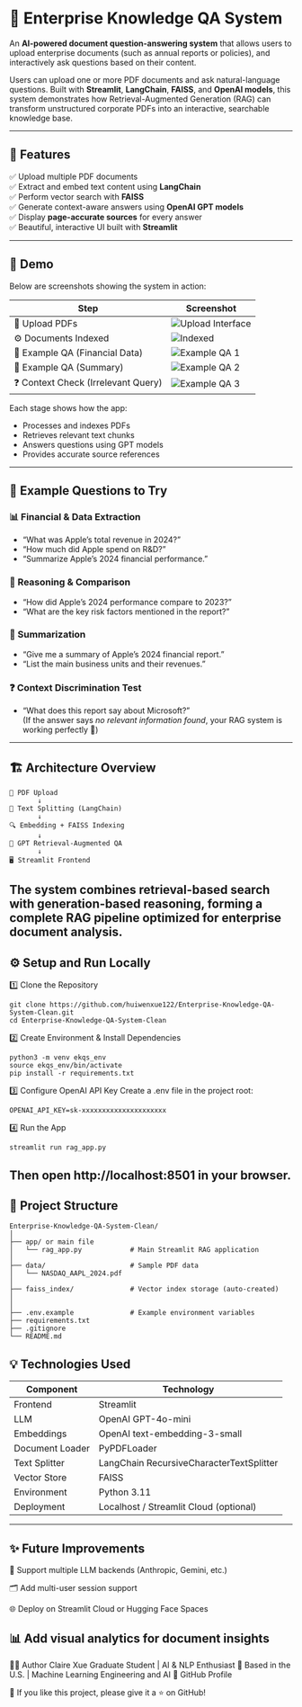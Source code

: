 # 🏢 Enterprise Knowledge QA System

An **AI-powered document question-answering system** that allows users to upload enterprise documents (such as annual reports or policies), and interactively ask questions based on their content.

Users can upload one or more PDF documents and ask natural-language questions. 
Built with **Streamlit**, **LangChain**, **FAISS**, and **OpenAI models**, this system demonstrates how Retrieval-Augmented Generation (RAG) can transform unstructured corporate PDFs into an interactive, searchable knowledge base.


---

## 🚀 Features

✅ Upload multiple PDF documents  
✅ Extract and embed text content using **LangChain**  
✅ Perform vector search with **FAISS**  
✅ Generate context-aware answers using **OpenAI GPT models**  
✅ Display **page-accurate sources** for every answer  
✅ Beautiful, interactive UI built with **Streamlit**

---

## 📸 Demo

Below are screenshots showing the system in action:

| Step | Screenshot |
|------|-------------|
| 🏁 Upload PDFs | ![Upload Interface](docs/image.png) |
| ⚙️ Documents Indexed | ![Indexed](docs/result1.png) |
| 💬 Example QA (Financial Data) | ![Example QA 1](docs/result2.png) |
| 📄 Example QA (Summary) | ![Example QA 2](docs/result3.png) |
| ❓ Context Check (Irrelevant Query) | ![Example QA 3](docs/result4.png) |

Each stage shows how the app:
- Processes and indexes PDFs  
- Retrieves relevant text chunks  
- Answers questions using GPT models  
- Provides accurate source references  

---

## 🧠 Example Questions to Try

### 📊 Financial & Data Extraction
- “What was Apple’s total revenue in 2024?”
- “How much did Apple spend on R&D?”
- “Summarize Apple’s 2024 financial performance.”

### 🧩 Reasoning & Comparison
- “How did Apple’s 2024 performance compare to 2023?”
- “What are the key risk factors mentioned in the report?”

### 💬 Summarization
- “Give me a summary of Apple’s 2024 financial report.”
- “List the main business units and their revenues.”

### ❓ Context Discrimination Test
- “What does this report say about Microsoft?”  
  (If the answer says *no relevant information found*, your RAG system is working perfectly 👏)

---

## 🏗️ Architecture Overview

```text
📁 PDF Upload
       ↓
🧩 Text Splitting (LangChain)
       ↓
🔍 Embedding + FAISS Indexing
       ↓
🧠 GPT Retrieval-Augmented QA
       ↓
🖥️ Streamlit Frontend
```
The system combines retrieval-based search with generation-based reasoning, forming a complete RAG pipeline optimized for enterprise document analysis.
---

## ⚙️ Setup and Run Locally
1️⃣ Clone the Repository
```
git clone https://github.com/huiwenxue122/Enterprise-Knowledge-QA-System-Clean.git
cd Enterprise-Knowledge-QA-System-Clean
```
2️⃣ Create Environment & Install Dependencies
```
python3 -m venv ekqs_env
source ekqs_env/bin/activate
pip install -r requirements.txt
```
3️⃣ Configure OpenAI API Key
Create a .env file in the project root:

```
OPENAI_API_KEY=sk-xxxxxxxxxxxxxxxxxxxxx
```
4️⃣ Run the App
```
streamlit run rag_app.py
```
Then open http://localhost:8501 in your browser.
---
## 📁 Project Structure
```
Enterprise-Knowledge-QA-System-Clean/
│
├── app/ or main file
│   └── rag_app.py            # Main Streamlit RAG application
│
├── data/                     # Sample PDF data
│   └── NASDAQ_AAPL_2024.pdf
│
├── faiss_index/              # Vector index storage (auto-created)
│
│
├── .env.example              # Example environment variables
├── requirements.txt
├── .gitignore
└── README.md
```
## 💡 Technologies Used


| Component | Technology |
|------------|-------------|
| Frontend | Streamlit |
| LLM | OpenAI GPT-4o-mini |
| Embeddings | OpenAI text-embedding-3-small |
| Document Loader | PyPDFLoader |
| Text Splitter | LangChain RecursiveCharacterTextSplitter |
| Vector Store | FAISS |
| Environment | Python 3.11 |
| Deployment | Localhost / Streamlit Cloud (optional) |


---
## ✨ Future Improvements
🧮 Support multiple LLM backends (Anthropic, Gemini, etc.)

🗂️ Add multi-user session support

🌐 Deploy on Streamlit Cloud or Hugging Face Spaces

📊 Add visual analytics for document insights
---

👩‍💻 Author
Claire Xue
Graduate Student | AI & NLP Enthusiast
📍 Based in the U.S. | Machine Learning Engineering and AI
🔗 GitHub Profile

🌟 If you like this project, please give it a ⭐ on GitHub!









